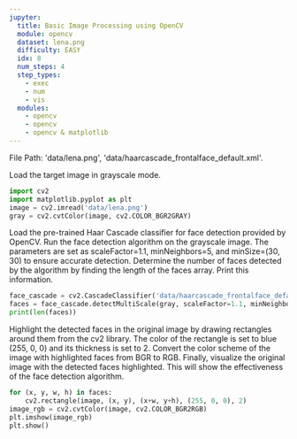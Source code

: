 ```yaml
---
jupyter:
  title: Basic Image Processing using OpenCV
  module: opencv
  dataset: lena.png
  difficulty: EASY
  idx: 8
  num_steps: 4
  step_types:
    - exec
    - num
    - vis
  modules: 
    - opencv
    - opencv 
    - opencv & matplotlib
---
```


File Path: 'data/lena.png', 'data/haarcascade_frontalface_default.xml'.

Load the target image in grayscale mode.
```python
import cv2
import matplotlib.pyplot as plt
image = cv2.imread('data/lena.png')
gray = cv2.cvtColor(image, cv2.COLOR_BGR2GRAY)
```

Load the pre-trained Haar Cascade classifier for face detection provided by OpenCV. Run the face detection algorithm on the grayscale image. The parameters are set as scaleFactor=1.1, minNeighbors=5, and minSize=(30, 30) to ensure accurate detection. Determine the number of faces detected by the algorithm by finding the length of the faces array. Print this information.
```python
face_cascade = cv2.CascadeClassifier('data/haarcascade_frontalface_default.xml')
faces = face_cascade.detectMultiScale(gray, scaleFactor=1.1, minNeighbors=5, minSize=(30, 30))
print(len(faces))
```

Highlight the detected faces in the original image by drawing rectangles around them from the cv2 library. The color of the rectangle is set to blue (255, 0, 0) and its thickness is set to 2. Convert the color scheme of the image with highlighted faces from BGR to RGB. Finally, visualize the original image with the detected faces highlighted. This will show the effectiveness of the face detection algorithm.
```python
for (x, y, w, h) in faces:
    cv2.rectangle(image, (x, y), (x+w, y+h), (255, 0, 0), 2)
image_rgb = cv2.cvtColor(image, cv2.COLOR_BGR2RGB)
plt.imshow(image_rgb)
plt.show()
```
